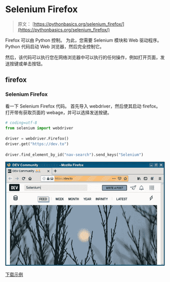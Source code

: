 # Selenium Firefox

> 原文： [https://pythonbasics.org/selenium_firefox/](https://pythonbasics.org/selenium_firefox/)

Firefox 可以由 Python 控制。 为此，您需要 Selenium 模块和 Web 驱动程序。 Python 代码启动 Web 浏览器，然后完全控制它。

然后，该代码可以执行您在网络浏览器中可以执行的任何操作，例如打开页面，发送按键或单击按钮。


## firefox

### Selenium Firefox

看一下 Selenium Firefox 代码。 首先导入 webdriver，然后使其启动 firefox。
打开带有获取页面的 webage，并可以选择发送按键。

```py
# coding=utf-8
from selenium import webdriver

driver = webdriver.Firefox()
driver.get("https://dev.to")

driver.find_element_by_id("nav-search").send_keys("Selenium")

```

![selenium firefox](img/b8fbe36ec9fbec5e52c7ce05781b4742.jpg)

[下载示例](https://gum.co/GjuJxo)